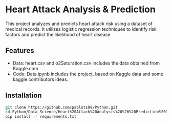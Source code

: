 # Heart Attack Analysis & Prediction
This project analyzes and predicts heart attack risk using a dataset of medical records. It utilizes logistic regression techniques to identify risk factors and predict the likelihood of heart disease.
## Features
- Data: heart.csv and o2Saturation.csv includes the data obtained from Kaggle.com
- Code: Data.ipynb includes the project, based on Kaggle data and some kaggle contributors ideas.
## Installation
```bash
git clone https://github.com/pablots98/Python.git
cd Python/Data_Science/Heart%20Attack%20Analysis%20%26%20Prediction%20Dataset
pip install -r requirements.txt
```
